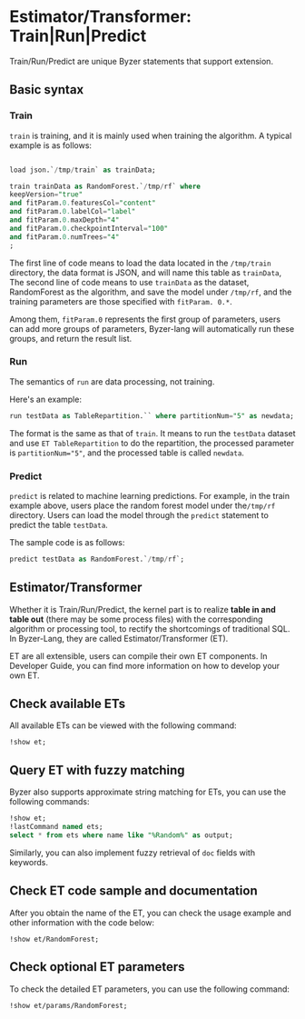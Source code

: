 # Estimator/Transformer: Train|Run|Predict

Train/Run/Predict are unique Byzer statements that support extension.

## Basic syntax

### Train

`train`  is training, and it is mainly used when training the algorithm. A typical example is as follows:

```sql

load json.`/tmp/train` as trainData;

train trainData as RandomForest.`/tmp/rf` where
keepVersion="true"
and fitParam.0.featuresCol="content"
and fitParam.0.labelCol="label"
and fitParam.0.maxDepth="4"
and fitParam.0.checkpointInterval="100"
and fitParam.0.numTrees="4"
;
```



The first line of code means to load the data located in the `/tmp/train` directory, the data format is JSON, and will name this table as `trainData`,
The second line of code means to use  `trainData` as the dataset, RandomForest as the algorithm, and save the model under `/tmp/rf`, and the training parameters are those specified with `fitParam. 0.*`.


Among them, `fitParam.0` represents the first group of parameters, users can add more groups of parameters, Byzer-lang will automatically run these groups, and return the result list.

### Run

The semantics of `run` are data processing, not training.

Here's an example:

```sql
run testData as TableRepartition.`` where partitionNum="5" as newdata;
```

The format is the same as that of `train`. It means to run the `testData` dataset and use `ET TableRepartition` to do the repartition, the processed parameter is `partitionNum="5"`, and the processed table is called `newdata`.


### Predict

`predict` is related to machine learning predictions. For example, in the train example above, users place the random forest model under the`/tmp/rf` directory. Users can load the model through the `predict` statement to predict the table `testData`.

The sample code is as follows:

```sql
predict testData as RandomForest.`/tmp/rf`;
```


## Estimator/Transformer

Whether it is Train/Run/Predict, the kernel part is to realize **table in and table out** (there may be some process files) with the corresponding algorithm or processing tool, to rectify the shortcomings of traditional SQL.
In Byzer-Lang, they are called Estimator/Transformer (ET). 

ET are all extensible, users can compile their own ET components. In Developer Guide, you can find more information on how to develop your own ET.

## Check available ETs

All available ETs can be viewed with the following command:

```
!show et;
```

## Query ET with fuzzy matching

Byzer also supports approximate string matching for ETs, you can use the following commands:

```sql
!show et;
!lastCommand named ets;
select * from ets where name like "%Random%" as output;
```

Similarly, you can also implement fuzzy retrieval of `doc` fields with keywords.

## Check ET code sample and documentation

After you obtain the  name of the ET, you can check the usage example and other information with the code below:

```
!show et/RandomForest;
```

## Check optional ET parameters

To check the detailed ET parameters,  you can use the following command:

```
!show et/params/RandomForest;
```







